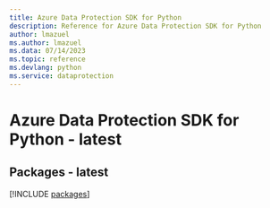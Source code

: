 ```yaml
---
title: Azure Data Protection SDK for Python
description: Reference for Azure Data Protection SDK for Python
author: lmazuel
ms.author: lmazuel
ms.data: 07/14/2023
ms.topic: reference
ms.devlang: python
ms.service: dataprotection
---
```

# Azure Data Protection SDK for Python - latest
## Packages - latest
[!INCLUDE [packages](data-protection-index.md)]